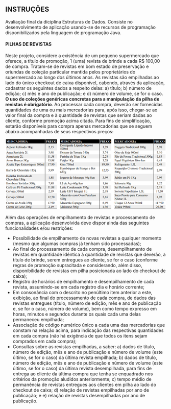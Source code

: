 ## INSTRUÇÕES 
Avaliação final da diciplina Estruturas de Dados. Consiste no desenvolvimento de aplicação usando-se de recursos de programação disponibilizados pela linguagem de programação Java. 
#### PILHAS DE REVISTAS 
Neste projeto, considere a existência de um pequeno supermercado que oferece, a título de promoção, 1 (uma) revista de brinde a cada R$ 100,00 de compra. Tratam-se de revistas em bom estado de preservação e oriundas de coleção particular mantida pelos proprietários do supermercado ao longo dos últimos anos. As revistas são empilhadas ao lado do único checkout de caixa disponível, cabendo, através da aplicação, cadastrar os seguintes dados a respeito delas: 
a) título; b) número de edição; c) mês e ano de publicação; e d) número de volume, se for o caso. 
**O uso de coleções genéricas concretas para a manipulação da pilha de revistas é obrigatório**. Ao processar cada compra, deverão ser fornecidas quantidades de uma ou mais mercadorias para, após isso, chegar-se ao valor final da compra e à quantidade de revistas que seriam dadas ao cliente, conforme promoção acima citada. Para fins de simplificação, estarão disponíveis para compra apenas mercadorias que se seguem abaixo acompanhadas de seus respectivos preços:

![table de produtos](/assets/images/lista-produtos.png)

Além das operações de empilhamento de revistas e processamento de compras, a aplicação desenvolvida deve dispor ainda das seguintes funcionalidades e/ou restrições:
* Possibilidade de empilhamento de novas revistas a qualquer momento (mesmo que algumas compras já tenham sido processadas);
* Ao final do processamento de cada compra, desempilhamento de revistas em quantidade idêntica à quantidade de revistas que deverão, a título de brinde, serem entregues ao cliente, se for o caso (conforme regras de promoção supracitada e considerando, além disso, disponibilidade de revistas em pilha posicionada ao lado do checkout de caixa);
* Registro de horários de empilhamento e desempilhamento de cada revista, assumindo-se em cada registro dia e horário corrente;
* Em consonância com o descrito no penúltimo item anterior a este, exibição, ao final do processamento de cada compra, de dados das revistas entregues (título, número de edição, mês e ano de publicação e, se for o caso, número de volume), bem como tempo expresso em horas, minutos e segundos durante os quais cada uma delas permaneceu empilhada;
* Associação de código numérico único a cada uma das mercadorias que constam na relação acima, para indicação das respectivas quantidades em cada compra (não há exigência de que todos os itens sejam comprados em cada compra);
* Consultas sobre as revistas empilhadas, a saber: a) dados de título, número de edição, mês e ano de publicação e número de volume (este último, se for o caso) da última revista empilhada; b) dados de título, número de edição, mês e ano de publicação e número de volume (este último, se for o caso) da última revista desempilhada, para fins de entrega ao cliente da última compra que tenha se enquadrado nos critérios da promoção aludidos anteriormente; c) tempo médio de permanência de revistas entregues aos clientes em pilha ao lado do checkout de caixa; d) relação de revistas empilhadas por ano de publicação; e e) relação de revistas desempilhadas por ano de publicação.